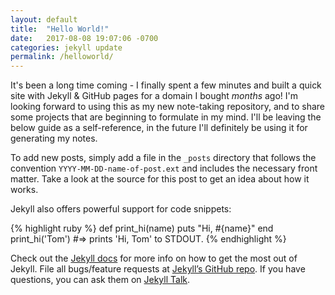 ```yaml
---
layout: default
title:  "Hello World!"
date:   2017-08-08 19:07:06 -0700
categories: jekyll update
permalink: /helloworld/
---
```


It's been a long time coming - I finally spent a few minutes and built a quick site with Jekyll & GitHub pages for a domain I bought *months* ago!
I'm looking forward to using this as my new note-taking repository, and to share some projects that are beginning to formulate in my mind.
I'll be leaving the below guide as a self-reference, in the future I'll definitely be using it for generating my notes.

To add new posts, simply add a file in the `_posts` directory that follows the convention `YYYY-MM-DD-name-of-post.ext` and includes the necessary front matter. Take a look at the source for this post to get an idea about how it works.

Jekyll also offers powerful support for code snippets:

{% highlight ruby %}
def print_hi(name)
  puts "Hi, #{name}"
end
print_hi('Tom')
#=> prints 'Hi, Tom' to STDOUT.
{% endhighlight %}

Check out the [Jekyll docs][jekyll-docs] for more info on how to get the most out of Jekyll. File all bugs/feature requests at [Jekyll’s GitHub repo][jekyll-gh]. If you have questions, you can ask them on [Jekyll Talk][jekyll-talk].

[jekyll-docs]: https://jekyllrb.com/docs/home
[jekyll-gh]:   https://github.com/jekyll/jekyll
[jekyll-talk]: https://talk.jekyllrb.com/
